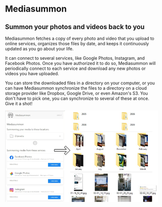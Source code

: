# Mediasummon
## Summon your photos and videos back to you

Mediasummon fetches a copy of every photo and video that you upload to online
services, organizes those files by date, and keeps it continuously updated as
you go about your life.

It can connect to several services, like Google Photos, Instagram, and Facebook
Photos. Once you have authorized it to do so, Mediasummon will periodically
connect to each service and download any new photos or videos you have uploaded.

You can store the downloaded files in a directory on your computer, or you can
have Mediasummon synchronize the files to a directory on a cloud storage
provider like Dropbox, Google Drive, or even Amazon's S3. You don't have to
pick one, you can synchronize to several of these at once. Give it a shot!

![Figure](/admin/static/design/Figure.png?raw=true)